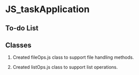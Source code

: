 # JS_taskApplication

## To-do List

## Classes

1. Created fileOps.js class to support file handling methods.

2. Created listOps.js class to support list operations.
